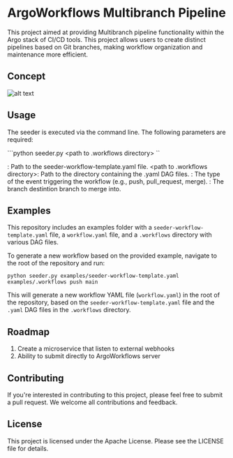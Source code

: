 # ArgoWorkflows Multibranch Pipeline
This project aimed at providing Multibranch pipeline functionality within the Argo stack of CI/CD tools. This project allows users to create distinct pipelines based on Git branches, making workflow organization and maintenance more efficient.

## Concept

![alt text](https://github.com/Rookout/argo-workflows-multibranch-pipeline/blob/main/docs/seeder-pipeline.png?raw=true)

## Usage

The seeder is executed via the command line. The following parameters are required:

```python seeder.py <path to template> <path to .workflows directory> <event type> <branch>``

<path to template>: Path to the seeder-workflow-template.yaml file.
<path to .workflows directory>: Path to the directory containing the .yaml DAG files.
<event type>: The type of the event triggering the workflow (e.g., push, pull_request, merge).
<branch>: The branch destintion branch to merge into.


## Examples

This repository includes an examples folder with a `seeder-workflow-template.yaml` file, a `workflow.yaml` file, and a `.workflows` directory with various DAG files.

To generate a new workflow based on the provided example, navigate to the root of the repository and run:

```python seeder.py examples/seeder-workflow-template.yaml examples/.workflows push main```

This will generate a new workflow YAML file (`workflow.yaml`) in the root of the repository, based on the `seeder-workflow-template.yaml` file and the `.yaml` DAG files in the `.workflows` directory.

## Roadmap
1. Create a microservice that listen to external webhooks
2. Ability to submit directly to ArgoWorkflows server

## Contributing

If you're interested in contributing to this project, please feel free to submit a pull request. We welcome all contributions and feedback.

## License

This project is licensed under the Apache License. Please see the LICENSE file for details.



